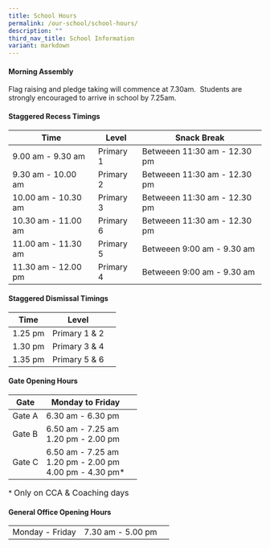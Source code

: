 ```yaml
---
title: School Hours
permalink: /our-school/school-hours/
description: ""
third_nav_title: School Information
variant: markdown
---
```

#### **Morning Assembly**

Flag raising and pledge taking will commence at 7.30am.&nbsp; Students are strongly encouraged to arrive in school by 7.25am.

#### **Staggered Recess Timings**

| Time | Level | Snack Break |
| ----| ------ | ------------ |
| 9.00 am - 9.30 am| Primary 1 | Betweeen 11:30 am - 12.30 pm |
| 9.30 am - 10.00 am| Primary 2 | Betweeen 11:30 am - 12.30 pm |
| 10.00 am - 10.30 am| Primary 3 | Betweeen 11:30 am - 12.30 pm |
| 10.30 am - 11.00 am| Primary 6 | Betweeen 11:30 am - 12.30 pm |
| 11.00 am - 11.30 am| Primary 5 | Betweeen 9:00 am - 9.30 am |
| 11.30 am - 12.00 pm| Primary 4 | Betweeen 9:00 am - 9.30 am |


#### **Staggered Dismissal Timings**

| Time | Level |  |
| -------- | -------- | -------- |
| 1.25 pm | Primary 1 &amp; 2 | 
| 1.30 pm | Primary 3 &amp; 4 | 
| 1.35 pm | Primary 5 &amp; 6 | 


#### **Gate Opening Hours**

| Gate | Monday to Friday |  |
| -------- | -------- | -------- |
| Gate A | 6.30 am - 6.30 pm |     |
| Gate B | 6.50 am - 7.25 am <br>1.20 pm - 2.00 pm |      |
| Gate C | 6.50 am - 7.25 am <br>1.20 pm - 2.00 pm <br>4.00 pm - 4.30 pm* |      |

\* <font size="3">Only on CCA &amp; Coaching days</font>
	

#### **General Office Opening Hours**

|  |  |  |
| -------- | -------- | -------- |
| Monday - Friday | 7.30 am - 5.00 pm |    |
